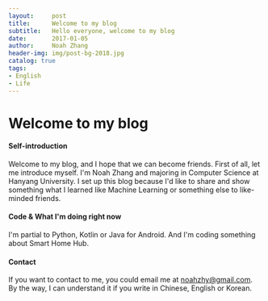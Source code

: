 ```yaml
---
layout:     post
title:      Welcome to my blog
subtitle:   Hello everyone, welcome to my blog
date:       2017-01-05
author:     Noah Zhang
header-img: img/post-bg-2018.jpg
catalog: true
tags:
- English
- Life
---
```


# Welcome to my blog
#### Self-introduction
Welcome to my blog, and I hope that we can become friends. First of all, let me introduce myself. I'm Noah Zhang and majoring in Computer Science at Hanyang University. I set up this blog because I'd like to share and show something what I learned like Machine Learning or something else to like-minded friends. 

#### Code & What I'm doing right now
I'm partial to Python, Kotlin or Java for Android. And I'm coding something about Smart Home Hub. 

#### Contact
If you want to contact to me, you could email me at <noahzhy@gmail.com>. By the way, I can understand it if you write in Chinese, English or Korean.
